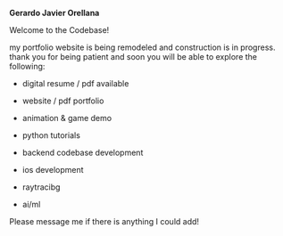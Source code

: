 **Gerardo Javier Orellana**

Welcome to the Codebase!

my portfolio website is being remodeled and construction is in progress.
thank you for being patient and soon you will be able to explore the following:
  - digital resume / pdf available
  - website / pdf portfolio
  - animation & game demo
    
  - python tutorials
  - backend codebase development
  - ios development
  - raytracibg
  - ai/ml

Please message me if there is anything I could add!
